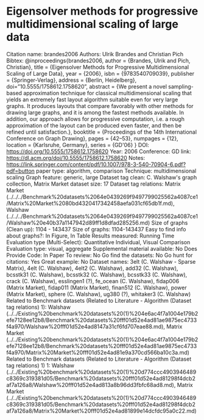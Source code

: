 # Eigensolver methods for progressive multidimensional scaling of large data

Citation name: brandes2006
Authors: Ulrik Brandes and Christian Pich
Bibtex: @inproceedings{brandes2006,
author = {Brandes, Ulrik and Pich, Christian},
title = {Eigensolver Methods for Progressive Multidimensional Scaling of Large Data},
year = {2006},
isbn = {9783540709039},
publisher = {Springer-Verlag},
address = {Berlin, Heidelberg},
doi=”10.5555/1758612.1758620”,
abstract = {We present a novel sampling-based approximation technique for classical multidimensional scaling that yields an extremely fast layout algorithm suitable even for very large graphs. It produces layouts that compare favorably with other methods for drawing large graphs, and it is among the fastest methods available. In addition, our approach allows for progressive computation, i.e. a rough approximation of the layout can be produced even faster, and then be refined until satisfaction.},
booktitle = {Proceedings of the 14th International Conference on Graph Drawing},
pages = {42–53},
numpages = {12},
location = {Karlsruhe, Germany},
series = {GD'06}
}
DOI: https://doi.org/10.5555/1758612.1758620
Year: 2006
Conference: GD
link: https://dl.acm.org/doi/10.5555/1758612.1758620
Notes: https://link.springer.com/content/pdf/10.1007/978-3-540-70904-6.pdf?pdf=button
paper type: algorithm, comparison
Technique: multidimensional scaling
Graph feature: generic, large
Dataset tag clean: C. Walshaw's graph collection, Matrix Market
dataset size: 17
Dataset tag relations: Matrix Market (../../../Benchmark%20datasets%2064e0439269f9497799025562a4087ce1/Matrix%20Market%2080bd4320417342458aefa031cf65db1f.md), Walshaw (../../../Benchmark%20datasets%2064e0439269f9497799025562a4087ce1/Walshaw%20e40b37a1147942d89ff1d8dfad285256.md)
Size of graphs (Clean up): 1104 - 143437
Size of graphs: 1104-143437
Easy to find info about graphs?: In Figure, In Table
Results measured: Running Time
Evaluation type (Multi-Select): Quantitative Individual, Visual Comparison
Evaluation type: visual, aggregate
Supplemental material available: No
Does Provide Code: In Paper
To review: No
Go find the datasets: No
Go hunt for citations: Yes
Great example: No
Dataset names: 3elt (C. Walshaw - Sparse Matrix), 4elt (C. Walshaw), 4elt2 (C. Walshaw), add32 (C. Walshaw), bcsstk31 (C. Walshaw), bcsstk32 (C. Walshaw), bcsstk33 (C. Walshaw), crack (C. Walshaw), esslingen1 (?), fe_ocean (C. Walshaw), fidap006 (Matrix Market), fidap011 (Matrix Market), finan512 (C. Walshaw), power (Matrix Market), sphere (C. Walshaw), ug380 (?), whitaker3 (C. Walshaw)
Related to Benchmark datasets (Related to Literature - Algorithm (Dataset tag relations) 1): Walshaw (../../Existing%20benchmark%20datasets%20(1)%204e6ac4f7a1004e179b2efe7128ee12b8/Benchmark%20datasets%20fff01d52e4ad81ae9875ec4733f4a970/Walshaw%20fff01d52e4ad8147a31cf6fd707eae88.md), Matrix Market (../../Existing%20benchmark%20datasets%20(1)%204e6ac4f7a1004e179b2efe7128ee12b8/Benchmark%20datasets%20fff01d52e4ad81ae9875ec4733f4a970/Matrix%20Market%20fff01d52e4ad81e9a370cd566ba10c3a.md)
Related to Benchmark datasets (Related to Literature - Algorithm (Dataset tag relations) 1) 1: Walshaw (../../Existing%20benchmark%20datasets%20(1)%20d774ccc4903946489c8369c319381d05/Benchmark%20datasets%20fff01d52e4ad81298f4dcb2af7a126a8/Walshaw%20fff01d52e4ad813a8b96dd3fbfc68ad8.md), Matrix Market (../../Existing%20benchmark%20datasets%20(1)%20d774ccc4903946489c8369c319381d05/Benchmark%20datasets%20fff01d52e4ad81298f4dcb2af7a126a8/Matrix%20Market%20fff01d52e4ad81899e14dcfdc95a0c22.md)